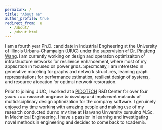 ```yaml
---
permalink: /
title: "About me"
author_profile: true
redirect_from:  e
  - /about/
  - /about.html
---
```


I am a fourth year Ph.D. candidate in Industrial Engineering at the University of Illinois Urbana-Champaign (UIUC) under the supervision of [Dr. Pingfeng Wang](https://ise.illinois.edu/directory/profile/pingfeng). I am currently working on design and operation optimizaiton of infrastructure networks for resilience enhancement, where most of my application in focused on power grids. Specifically, I am interested in generative modeling for graphs and network structures, learning graph representations for performance estimation, resilient design of systems, and resource allocation for optimal network restoration. 

Prior to joining UIUC, I worked at a [PIDOTECH](https://www.pidotech.com/eng/about/about01.php) R&D Center for over four years as a research engineer to develop and implement methods of multidisciplinary design optimization for the company software. I genuinely enjoyed my time working with amazing people and making use of my research conducted during my time at Hanyang University pursuing M.Sc. in Mechnical Engineering. I have a passion in learning and investigating novel methods in engineering and decided to come back to academia. 

